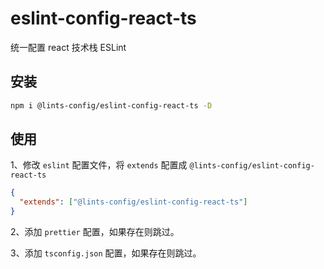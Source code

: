 # eslint-config-react-ts
统一配置 react 技术栈 ESLint

## 安装

```bash
npm i @lints-config/eslint-config-react-ts -D
```

## 使用
1、修改 `eslint` 配置文件，将 `extends` 配置成 `@lints-config/eslint-config-react-ts`

```json
{
  "extends": ["@lints-config/eslint-config-react-ts"]
}
```

2、添加 `prettier` 配置，如果存在则跳过。

3、添加 `tsconfig.json` 配置，如果存在则跳过。